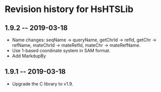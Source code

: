 # Revision history for HsHTSLib

## 1.9.2  -- 2019-03-18

* Name changes: seqName -> queryName, getChrId -> refId, getChr -> refName, mateChrId -> mateRefId, mateChr -> mateRefName.
* Use 1-based coordinate system in SAM format.
* Add MarkdupBy

## 1.9.1  -- 2019-03-18

* Upgrade the C library to v1.9.
